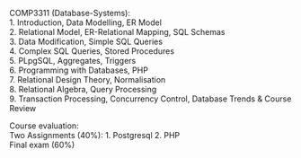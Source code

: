 COMP3311 (Database-Systems):                                                 
    1. Introduction, Data Modelling, ER Model                                       
    2. Relational Model, ER-Relational Mapping, SQL Schemas                              
    3. Data Modification, Simple SQL Queries                         
    4. Complex SQL Queries, Stored Procedures                               
    5. PLpgSQL, Aggregates, Triggers                            
    6. Programming with Databases, PHP                              
    7. Relational Design Theory, Normalisation                                  
    8. Relational Algebra, Query Processing                            
    9. Transaction Processing, Concurrency Control, Database Trends & Course Review                       
                                        
Course evaluation:                          
    Two Assignments (40%): 1. Postgresql      2. PHP                                          
    Final exam (60%)                      
